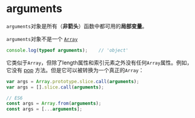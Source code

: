 # arguments

`arguments`对象是所有（**非箭头**）函数中都可用的**局部变量**。

`arguments`对象不是一个 [`Array`](https://developer.mozilla.org/zh-CN/docs/Web/JavaScript/Reference/Array) 

```javascript
console.log(typeof arguments);    // 'object'
```

它类似于`Array`，但除了length属性和索引元素之外没有任何`Array`属性。例如，它没有 [pop](https://developer.mozilla.org/zh-CN/docs/Web/JavaScript/Reference/Global_Objects/Array/pop) 方法。但是它可以被转换为一个真正的`Array`：

```javascript
var args = Array.prototype.slice.call(arguments);
var args = [].slice.call(arguments);

// ES6
const args = Array.from(arguments);
const args = [...arguments];
```

